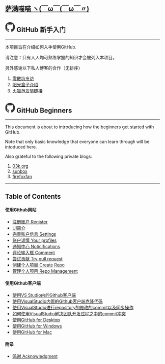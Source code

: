 ## [萨满喵喵 ヽ(￣ω￣(￣ω￣〃)](https://emlvirus.github.io/)

## ![](images/logo.png) GitHub 新手入门

---

本项目旨在介绍如何入手使用GitHub.

请注意：只有人人均可熟练掌握的知识才会被列入本项目。

另外感谢以下私人博客的合作（无排序）

1. [零散坑专访](https://03k.org/github-guide.html)
2. [阳光盒子介绍](http://sunbox.cc/github-started.html)
3. [火狐范友情链接](http://firefoxfan.org/)

## ![](images/logo.png) GitHub Beginners

---

This document is about to introducing how the beginners get started with GitHub.

Note that only basic knowledge that everyone can learn through will be intoduced here.

Also grateful to the following private blogs:

1. [03k.org](https://03k.org/github-guide.html)
2. [sunbox](http://sunbox.cc/github-started.html)
3. [firefoxfan](http://firefoxfan.org/)

---

## Table of Contents

#### 使用Github网站

* [注册账户 Register](website/register.md)
* [UI简介](website/chapter1.md)
* [完善账户信息 Settings](website/settings.md)
* [账户详情 Your profiles](website/your-profiles.md)
* [通知中心 Noticifications](website/noticifications.md)
* [评论输入框 Comment](website/comment.md)
* [尝试贡献 Try pull request](website/try-pull-request.md)
* [创建个人项目 Create Repo](website/create-repo.md)
* [管理个人项目 Repo Management](website/repo-management.md)

#### 使用Github客户端

* [使用VS Studio内的Github客户端](VisualStudio/README.md)
* [使用VisualStudio内置的Github客户端克隆代码](./VisualStudio/section-1-clone_repository.md)
* [使用VisualStudio进行repository的修改的commit以及同步操作](./VisualStudio/section-2-commit-and-sync.md)
* [如何使用VisualStudio解决团队开发过程之中的commit冲突](./VisualStudio/section-4-solving-the-conflicts.md)
* [使用GitHub for Desktop](github-desktop.md)
* [使用GitHub for Windows](github-desktop/github-for-windows.md)
* [使用GitHub for Mac](github-desktop/github-for-mac.md)

#### 附录

* [鸣谢 Acknowledgment](acknowledgments.md)
